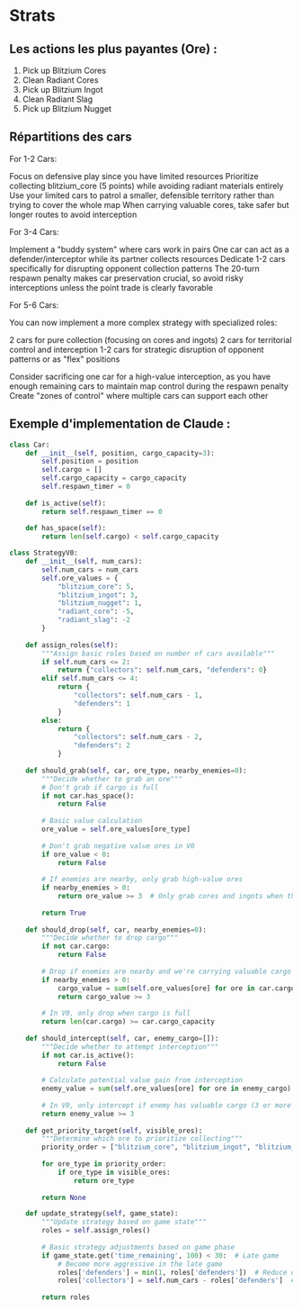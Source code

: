 # Strats

## Les actions les plus payantes (Ore) : 

1. Pick up Blitzium Cores
2. Clean Radiant Cores
3. Pick up Blitzium Ingot
4. Clean Radiant Slag
5. Pick up Blitzium Nugget

## Répartitions des cars

For 1-2 Cars:

Focus on defensive play since you have limited resources
Prioritize collecting blitzium_core (5 points) while avoiding radiant materials entirely
Use your limited cars to patrol a smaller, defensible territory rather than trying to cover the whole map
When carrying valuable cores, take safer but longer routes to avoid interception

For 3-4 Cars:

Implement a "buddy system" where cars work in pairs
One car can act as a defender/interceptor while its partner collects resources
Dedicate 1-2 cars specifically for disrupting opponent collection patterns
The 20-turn respawn penalty makes car preservation crucial, so avoid risky interceptions unless the point trade is clearly favorable

For 5-6 Cars:

You can now implement a more complex strategy with specialized roles:

2 cars for pure collection (focusing on cores and ingots)
2 cars for territorial control and interception
1-2 cars for strategic disruption of opponent patterns or as "flex" positions


Consider sacrificing one car for a high-value interception, as you have enough remaining cars to maintain map control during the respawn penalty
Create "zones of control" where multiple cars can support each other

## Exemple d'implementation de Claude :

```Python
class Car:
    def __init__(self, position, cargo_capacity=3):
        self.position = position
        self.cargo = []
        self.cargo_capacity = cargo_capacity
        self.respawn_timer = 0
        
    def is_active(self):
        return self.respawn_timer == 0
        
    def has_space(self):
        return len(self.cargo) < self.cargo_capacity

class StrategyV0:
    def __init__(self, num_cars):
        self.num_cars = num_cars
        self.ore_values = {
            "blitzium_core": 5,
            "blitzium_ingot": 3,
            "blitzium_nugget": 1,
            "radiant_core": -5,
            "radiant_slag": -2
        }
        
    def assign_roles(self):
        """Assign basic roles based on number of cars available"""
        if self.num_cars <= 2:
            return {"collectors": self.num_cars, "defenders": 0}
        elif self.num_cars <= 4:
            return {
                "collectors": self.num_cars - 1,
                "defenders": 1
            }
        else:
            return {
                "collectors": self.num_cars - 2,
                "defenders": 2
            }
    
    def should_grab(self, car, ore_type, nearby_enemies=0):
        """Decide whether to grab an ore"""
        # Don't grab if cargo is full
        if not car.has_space():
            return False
            
        # Basic value calculation
        ore_value = self.ore_values[ore_type]
        
        # Don't grab negative value ores in V0
        if ore_value < 0:
            return False
            
        # If enemies are nearby, only grab high-value ores
        if nearby_enemies > 0:
            return ore_value >= 3  # Only grab cores and ingots when threatened
            
        return True
    
    def should_drop(self, car, nearby_enemies=0):
        """Decide whether to drop cargo"""
        if not car.cargo:
            return False
            
        # Drop if enemies are nearby and we're carrying valuable cargo
        if nearby_enemies > 0:
            cargo_value = sum(self.ore_values[ore] for ore in car.cargo)
            return cargo_value >= 3
            
        # In V0, only drop when cargo is full
        return len(car.cargo) >= car.cargo_capacity
    
    def should_intercept(self, car, enemy_cargo=[]):
        """Decide whether to attempt interception"""
        if not car.is_active():
            return False
            
        # Calculate potential value gain from interception
        enemy_value = sum(self.ore_values[ore] for ore in enemy_cargo)
        
        # In V0, only intercept if enemy has valuable cargo (3 or more points)
        return enemy_value >= 3
    
    def get_priority_target(self, visible_ores):
        """Determine which ore to prioritize collecting"""
        priority_order = ["blitzium_core", "blitzium_ingot", "blitzium_nugget"]
        
        for ore_type in priority_order:
            if ore_type in visible_ores:
                return ore_type
        
        return None

    def update_strategy(self, game_state):
        """Update strategy based on game state"""
        roles = self.assign_roles()
        
        # Basic strategy adjustments based on game phase
        if game_state.get('time_remaining', 100) < 30:  # Late game
            # Become more aggressive in the late game
            roles['defenders'] = min(1, roles['defenders'])  # Reduce defenders
            roles['collectors'] = self.num_cars - roles['defenders']  # Increase collectors
        
        return roles
```